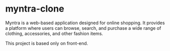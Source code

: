 # myntra-clone

Myntra is a web-based application designed for online shopping. It provides a platform where users can browse, search, and purchase a wide range of clothing, accessories, and other fashion items.

This project is based only on front-end.
